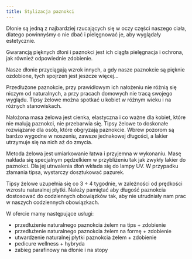 ```yaml
---
title: Stylizacja paznokci
---
```


Dłonie są jedną z najbardziej rzucających się w oczy części naszego ciała, dlatego powinnyśmy o nie dbać i pielęgnować je, aby wyglądały estetycznie.

Gwarancją pięknych dłoni i paznokci jest ich ciągła pielęgnacja i ochrona, jak również odpowiednie zdobienie.

Nasze dłonie przyciągają wzrok innych, a gdy nasze paznokcie są pięknie ozdobione, tych spojrzeń jest jeszcze więcej...

Przedłużone paznokcie, przy prawidłowym ich nałożeniu nie różnią się niczym od naturalnych, a przy pracach domowych nie tracą swojego wyglądu. Tipsy żelowe można spotkać u kobiet w różnym wieku i na różnych stanowiskach.

Nałożona masa żelowa jest cienka, elastyczna i co ważne dla kobiet, które nie malują paznokci, nie przebarwia się. Tipsy żelowe to doskonałe rozwiązanie dla osób, które obgryzają paznokcie. Wbrew pozorom są bardzo wygodne w noszeniu, zawsze jednakowej długości, a lakier utrzymuje się na nich aż do zmycia.

Metoda żelowa jest umiarkowanie łatwa i przyjemna w wykonaniu. Masę nakłada się specjalnym pędzelkiem w przybliżeniu tak jak zwykły lakier do paznokci. Dla jej utrwalenia dłoń wkłada się do lampy UV. W przypadku złamania tipsa, wystarczy dosztukować pazurek.

Tipsy żelowe uzupełnia się co 3 ÷ 4 tygodnie, w zależności od prędkości wzrostu naturalnej płytki. Należy pamiętać aby długość paznokcia dostosować do codziennych obowiązków tak, aby nie utrudniały nam prac w naszych codziennych obowiązkach.

W ofercie mamy następujące usługi:
-	przedłużenie naturalnego paznokcia żelem na tips + zdobienie 
-	przedłużenie naturalnego paznokcia żelem na formę + zdobienie 
-	utwardzenie naturalnej płytki	paznokcia żelem + zdobienie 
-	pedicure wellness	+ hybryda
-	zabieg parafinowy na dłonie i na stopy 
